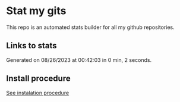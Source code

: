 # Stat my gits

This repo is an automated stats builder for all my github repositories.

## Links to stats


Generated on 08/26/2023 at 00:42:03 in 0 min, 2 seconds.

## Install procedure

[See instalation procedure](./src/install.md)
